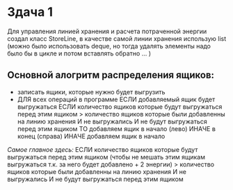 # Здача 1

Для управления линией хранения и расчета потраченной энергии создал класс StoreLine, в качестве самой линии хранения использую list (можно было использовать deque, но тогда удалять элементы надо было бы в цикле и потом вставлять обратно ... )

## Основной алогритм распределения ящиков:
* записать ящики, которые нужно будет выгрузить
* ДЛЯ всех операций в программе
    ЕСЛИ добавляемый ящик будет выгружаться 
    ЕСЛИ количество ящиков которые будут выгружаться перед этим ящиком > количество ящиков которые были добавленны на линию хранения И не выгружались И не будут выгружаться перед этим ящиком 
    ТО добавляем ящик в начало (лево) 
    ИНАЧЕ в конец (справа)
    ИНАЧЕ добавляем ящик в начало

*Самое главное здесь:*
ЕСЛИ количество ящиков которые будут выгружаться перед этим ящиком (чтобы не мешать этим ящикам выгружаться т.к. за него будет добавлено + 2 энергии) > количество ящиков которые были добавленны на линию хранения И не выгружались И не будут выгружаться перед этим ящиком 


